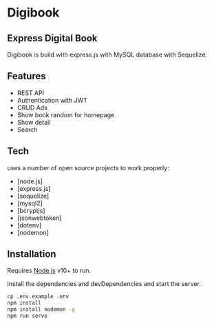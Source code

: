 # Digibook
## Express Digital Book

Digibook is build  with express.js with MySQL database with Sequelize.

## Features

- REST API
- Authentication with JWT
- CRUD Ads
- Show book random for homepage
- Show detail 
- Search

## Tech

uses a number of open source projects to work properly:

- [node.js]
- [express.js]
- [sequelize]
- [mysql2] 
- [bcryptjs]
- [jsonwebtoken]
- [dotenv]
- [nodemon]

## Installation

Requires [Node.js](https://nodejs.org/) v10+ to run.

Install the dependencies and devDependencies and start the server.

```sh
cp .env.example .env
npm install
npm install nodemon -g
npm run serve
```
